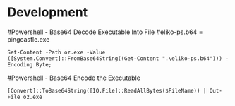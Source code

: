 # Development

#Powershell - Base64 Decode Executable Into File
#eliko-ps.b64 = pingcastle.exe

``Set-Content -Path oz.exe -Value ([System.Convert]::FromBase64String((Get-Content ".\eliko-ps.b64"))) -Encoding Byte;``

#Powershell - Base64 Encode the Executable

``[Convert]::ToBase64String([IO.File]::ReadAllBytes($FileName)) | Out-File oz.exe``
